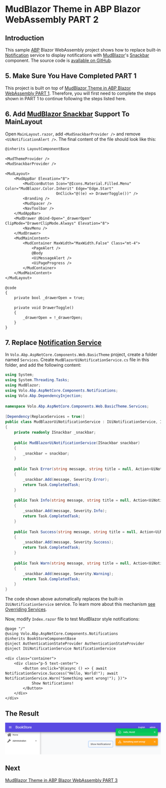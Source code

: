 # MudBlazor Theme in ABP Blazor WebAssembly PART 2


## Introduction

This sample [ABP](https://abp.io/) Blazor WebAssembly project shows how to replace built-in [Notification](https://docs.abp.io/en/abp/latest/UI/Blazor/Notification) service to display notifications with [MudBlazor](https://www.mudblazor.com/)'s [Snackbar](https://www.mudblazor.com/components/snackbar#api) component. The source code is [avallable on GitHub](https://github.com/yellow-dragon-cloud/AbpMudBlazor2/).


## 5. Make Sure You Have Completed PART 1

This project is built on top of [MudBlazor Theme in ABP Blazor WebAssembly PART 1](https://github.com/yellow-dragon-cloud/AbpMudBlazor/). Therefore, you will first need to complete the steps shown in PART 1 to continue following the steps listed here.


## 6. Add [MudBlazor Snackbar](https://www.mudblazor.com/components/snackbar#api) Support To MainLayout

Open `MainLayout.razor`, add `<MudSnackbarProvider />` and remove `<UiNotificationAlert />`. The final content of the file should look like this:

```razor
@inherits LayoutComponentBase

<MudThemeProvider />
<MudSnackbarProvider />

<MudLayout>
    <MudAppBar Elevation="8">
        <MudIconButton Icon="@Icons.Material.Filled.Menu" Color="MudBlazor.Color.Inherit" Edge="Edge.Start" 
                       OnClick="@((e) => DrawerToggle())" />
        <Branding />
        <MudSpacer />
        <NavToolbar />
    </MudAppBar>
    <MudDrawer @bind-Open="_drawerOpen" ClipMode="DrawerClipMode.Always" Elevation="8">
        <NavMenu />
    </MudDrawer>
    <MudMainContent>
        <MudContainer MaxWidth="MaxWidth.False" Class="mt-4">
            <PageAlert />
            @Body
            <UiMessageAlert />
            <UiPageProgress />
        </MudContainer>
    </MudMainContent>
</MudLayout>

@code 
{
    private bool _drawerOpen = true;

    private void DrawerToggle()
    {
        _drawerOpen = !_drawerOpen;
    }
}
```


## 7. Replace [Notification Service](https://docs.abp.io/en/abp/latest/UI/Blazor/Notification)

In `Volo.Abp.AspNetCore.Components.Web.BasicTheme` project, create a folder named `Services`. Create `MudBlazorUiNotificationService.cs` file in this folder, and add the following content:

```csharp
using System;
using System.Threading.Tasks;
using MudBlazor;
using Volo.Abp.AspNetCore.Components.Notifications;
using Volo.Abp.DependencyInjection;

namespace Volo.Abp.AspNetCore.Components.Web.BasicTheme.Services;

[Dependency(ReplaceServices = true)]
public class MudBlazorUiNotificationService : IUiNotificationService, IScopedDependency
{
    private readonly ISnackbar _snackbar;

    public MudBlazorUiNotificationService(ISnackbar snackbar)
    {
        _snackbar = snackbar;
    }

    public Task Error(string message, string title = null, Action<UiNotificationOptions> options = null)
    {
        _snackbar.Add(message, Severity.Error);
        return Task.CompletedTask;
    }

    public Task Info(string message, string title = null, Action<UiNotificationOptions> options = null)
    {
        _snackbar.Add(message, Severity.Info);
        return Task.CompletedTask;
    }

    public Task Success(string message, string title = null, Action<UiNotificationOptions> options = null)
    {
        _snackbar.Add(message, Severity.Success);
        return Task.CompletedTask;
    }

    public Task Warn(string message, string title = null, Action<UiNotificationOptions> options = null)
    {
        _snackbar.Add(message, Severity.Warning);
        return Task.CompletedTask;
    }
}
```

The code shown above automatically replaces the built-in `IUiNotificationService` service. To learn more about this mechanism [see Overriding Services](https://docs.abp.io/en/abp/latest/Customizing-Application-Modules-Overriding-Services).

Now, modify `Index.razor` file to test MudBlazor style notifications:

```razor
@page "/"
@using Volo.Abp.AspNetCore.Components.Notifications
@inherits BookStoreComponentBase
@inject AuthenticationStateProvider AuthenticationStateProvider
@inject IUiNotificationService NotificationService

<div class="container">
    <div class="p-5 text-center">
        <Button onclick="@(async () => { await NotificationService.Success("Hello, World!"); await NotificationService.Warn("Something went wrong!"); })">
            Show Notifications!
        </Button>
    </div>
</div>
```


## The Result

![image](images/screenshot2.png)


## Next

[MudBlazor Theme in ABP Blazor WebAssembly PART 3](https://github.com/yellow-dragon-cloud/AbpMudBlazor3)

